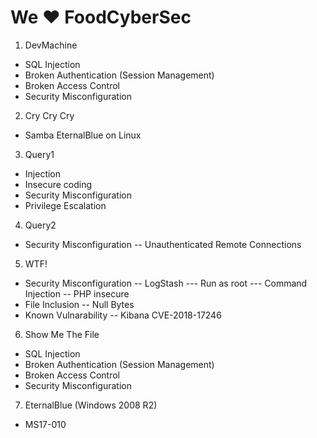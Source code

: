 # We ❤️ FoodCyberSec

1. DevMachine
- SQL Injection
- Broken Authentication (Session Management)
- Broken Access Control
- Security Misconfiguration

2. Cry Cry Cry 
- Samba EternalBlue on Linux

3. Query1
- Injection
- Insecure coding
- Security Misconfiguration
- Privilege Escalation

4. Query2
- Security Misconfiguration
-- Unauthenticated Remote Connections

5. WTF!
- Security Misconfiguration
-- LogStash
--- Run as root
--- Command Injection
-- PHP insecure
- File Inclusion
-- Null Bytes
- Known Vulnarability
-- Kibana CVE-2018-17246

6. Show Me The File
- SQL Injection
- Broken Authentication (Session Management)
- Broken Access Control
- Security Misconfiguration

7. EternalBlue (Windows 2008 R2)
- MS17-010
